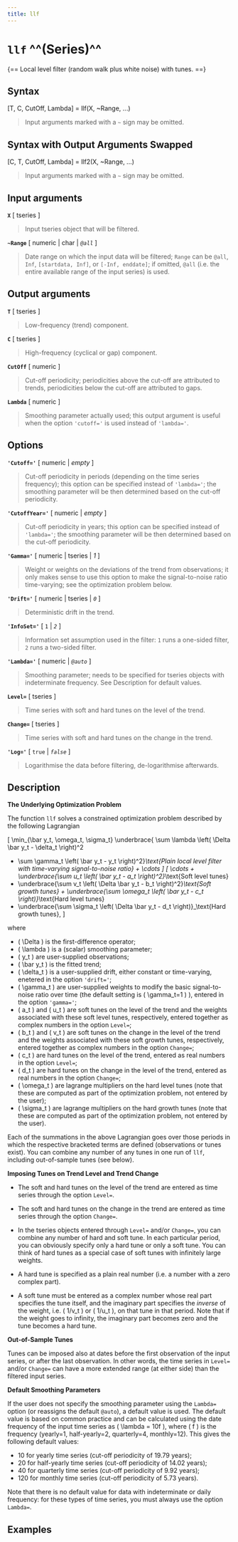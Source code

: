 ```yaml
---
title: llf
---
```


# `llf` ^^(Series)^^

{== Local level filter (random walk plus white noise) with tunes. ==}


## Syntax 

[T, C, CutOff, Lambda] = llf(X, ~Range, ...)
> 
> Input arguments marked with a `~` sign may be omitted.
> 

## Syntax with Output Arguments Swapped

[C, T, CutOff, Lambda] = llf2(X, ~Range, ...)
> 
> Input arguments marked with a `~` sign may be omitted.
> 

## Input arguments 

__`X`__ [ tseries ]
> 
> Input tseries object that will be filtered.
> 

__`~Range`__ [ numeric | char | *`@all`* ]
> 
> Date range on which the input
> data will be filtered; `Range` can be `@all`, `Inf`, `[startdata, Inf]`, 
> or `[-Inf, enddate]`; if omitted, `@all` (i.e. the entire available range
> of the input series) is used.
> 

## Output arguments 

__`T`__ [ tseries ]
> 
> Low-frequency (trend) component.
> 

__`C`__ [ tseries ]
> 
> High-frequency (cyclical or gap) component.
> 

__`CutOff`__ [ numeric ]
> 
> Cut-off periodicity; periodicities above the
> cut-off are attributed to trends, periodicities below the cut-off are
> attributed to gaps.
> 

__`Lambda`__ [ numeric ]
> 
> Smoothing parameter actually used; this output
> argument is useful when the option `'cutoff='` is used instead of
> `'lambda='`.
> 

## Options 

__`'Cutoff='`__ [ numeric | *empty* ]
> 
> Cut-off periodicity in periods
> (depending on the time series frequency); this option can be specified
> instead of `'lambda='`; the smoothing parameter will be then determined
> based on the cut-off periodicity.
> 

__`'CutoffYear='`__ [ numeric | *empty* ]
> 
> Cut-off periodicity in years;
> this option can be specified instead of `'lambda='`; the smoothing
> parameter will be then determined based on the cut-off periodicity.
> 

__`'Gamma='`__ [ numeric | tseries | *1* ]
> 
> Weight or weights on the
> deviations of the trend from observations; it only makes sense to use
> this option to make the signal-to-noise ratio time-varying; see the
> optimization problem below.
> 


__`'Drift='`__ [ numeric | tseries | *`0`* ]
> 
> Deterministic drift in the
> trend.
> 


__`'InfoSet='`__ [ `1` | *`2`* ]
> 
> Information set assumption used in the
> filter: `1` runs a one-sided filter, `2` runs a two-sided filter.
> 

__`'Lambda='`__ [ numeric | *`@auto`* ]
> 
> Smoothing parameter; needs to
> be specified for tseries objects with indeterminate frequency. See
> Description for default values.
> 

__`Level=`__ [ tseries ]
> 
> Time series with soft and hard tunes on the
> level of the trend.
> 

__`Change=`__ [ tseries ]
> 
> Time series with soft and hard tunes on the
> change in the trend.
> 

__`'Log='`__ [ `true` | *`false`* ]
> 
> Logarithmise the data before
> filtering, de-logarithmise afterwards.
> 

## Description 

__The Underlying Optimization Problem__

The function `llf` solves a constrained optimization problem described by
the following Lagrangian

\[
\min_{\bar y_t, \omega_t, \sigma_t}
\underbrace{
\sum \lambda \left( \Delta \bar y_t - \delta_t \right)^2
+ \sum \gamma_t \left( \bar y_t - y_t \right)^2}_\text{Plain local level
filter with time-varying signal-to-noise ratio} + \cdots
\]
\[
\cdots +
\underbrace{\sum u_t \left( \bar y_t - a_t \right)^2}_\text{Soft level tunes}
+ \underbrace{\sum v_t \left( \Delta \bar y_t - b_t
\right)^2}_\text{Soft growth tunes} +
\underbrace{\sum \omega_t \left( \bar y_t - c_t \right)}_\text{Hard level tunes}
+ \underbrace{\sum \sigma_t \left( \Delta \bar y_t - d_t
\right)}_\text{Hard growth tunes}, 
\]

where

* \( \Delta \) is the first-difference operator;
* \( \lambda \) is a (scalar) smoothing parameter;
* \( y_t \) are user-supplied observations;
* \( \bar y_t \) is the fitted trend;
* \( \delta_t \) is a user-supplied drift, either constant or time-varying, 
enetered in the option `'drift='`;
* \( \gamma_t \) are user-supplied weights to modify the basic
signal-to-noise ratio over time (the default setting is \( \gamma_t=1 \) ), 
entered in the option `'gamma='`;
* \( a_t \) and \( u_t \) are soft tunes on the level of the trend and the
weights associated with these soft level tunes, respectively, entered
together as complex numbers in the option `Level=`;
* \( b_t \) and \( v_t \) are soft tunes on the change in the level of the trend
and the weights associated with these soft growth tunes, respectively, 
entered together as complex numbers in the option `Change=`;
* \( c_t \) are hard tunes on the level of the trend, entered as real numbers
in the option `Level=`;
* \( d_t \) are hard tunes on the change in the level of the trend, entered
as real numbers in the option `Change=`;
* \( \omega_t \) are lagrange multipliers on the hard level tunes (note that
these are computed as part of the optimization problem, not entered by
the user);
* \( \sigma_t \) are lagrange multipliers on the hard growth tunes (note that
these are computed as part of the optimization problem, not entered by
the user).

Each of the summations in the above Lagrangian goes over those periods in
which the respective bracketed terms are defined (observations or tunes
exist). You can combine any number of any tunes in one run of `llf`, 
including out-of-sample tunes (see below).


__Imposing Tunes on Trend Level and Trend Change__

* The soft and hard tunes on the level of the trend are entered as time
series through the option `Level=`.

* The soft and hard tunes on the change in the trend are entered as time
series through the option `Change=`.

* In the tseries objects entered through `Level=` and/or `Change=`, 
you can combine any number of hard and soft tune. In each particular
period, you can obviously specify only a hard tune or only a soft tune.
You can think of hard tunes as a special case of soft tunes with
infinitely large weights.

* A hard tune is specified as a plain real number (i.e. a number with a
zero complex part).

* A soft tune must be entered as a complex number whose real part
specifies the tune itself, and the imaginary part specifies the *inverse*
of the weight, i.e. \( 1/v_t \) or \( 1/u_t \), on that tune in that
period. Note that if the weight goes to infinity, the imaginary part
becomes zero and the tune becomes a hard tune.


__Out-of-Sample Tunes__

Tunes can be imposed also at dates before the first observation of the
input series, or after the last observation. In other words, the time
series in `Level=` and/or `Change=` can have a more extended range
(at either side) than the filtered input series.


__Default Smoothing Parameters__

If the user does not specify the smoothing parameter using the
`Lambda=` option (or reassigns the default `@auto`), a default value is
used. The default value is based on common practice and can be calculated
using the date frequency of the input time series as \( \lambda = 10f \),
where \( f \) is the frequency (yearly=1, half-yearly=2, quarterly=4, 
monthly=12). This gives the following default values:

* 10 for yearly time series (cut-off periodicity of 19.79 years);
* 20 for half-yearly time series (cut-off periodicity of 14.02 years);
* 40 for quarterly time series (cut-off periodicity of 9.92 years);
* 120 for monthly time series (cut-off periodicity of 5.73 years).

Note that there is no default value for data with indeterminate or daily
frequency: for these types of time series, you must always use the option
`Lambda=`.

## Examples

```matlab
```


